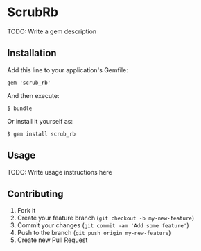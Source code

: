 # ScrubRb

TODO: Write a gem description

## Installation

Add this line to your application's Gemfile:

    gem 'scrub_rb'

And then execute:

    $ bundle

Or install it yourself as:

    $ gem install scrub_rb

## Usage

TODO: Write usage instructions here

## Contributing

1. Fork it
2. Create your feature branch (`git checkout -b my-new-feature`)
3. Commit your changes (`git commit -am 'Add some feature'`)
4. Push to the branch (`git push origin my-new-feature`)
5. Create new Pull Request
